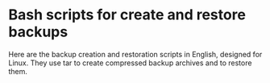 # Bash scripts for create and restore backups
Here are the backup creation and restoration scripts in English, designed for Linux. They use tar to create compressed backup archives and to restore them.
